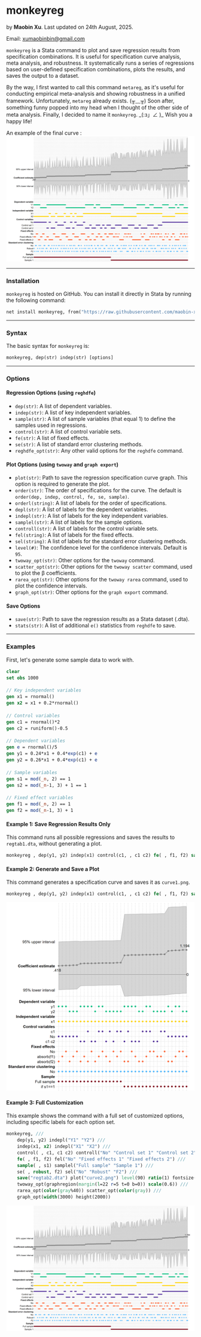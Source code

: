 # monkeyreg

by **Maobin Xu**. Last updated on 24th August, 2025.

Email: xumaobinbin@gmail.com


`monkeyreg` is a Stata command to plot and save regression results from specification combinations. It is useful for specification curve analysis, meta analysis, and robustness.
It systematically runs a series of regressions based on user-defined specification combinations, plots the results, and saves the output to a dataset. 

By the way, I first wanted to call this command `metareg`, as it's useful for conducting empirical meta-analysis and showing robustness in a unified framework. Unfortunately, `metareg` already exists. (╥﹏╥) Soon after, something funny popped into my head when I thought of the other side of meta analysis. Finally, I decided to name it `monkeyreg`. \_(:з」∠ )\_ Wish you a happy life!

An example of the final curve :
![Figure 2](fig/curve2.png)

-----

### Installation

`monkeyreg` is hosted on GitHub. You can install it directly in Stata by running the following command:

```stata
net install monkeyreg, from("https://raw.githubusercontent.com/maobin-xu/monkeyreg/main/") replace
````

-----

### Syntax

The basic syntax for `monkeyreg` is:

```stata
monkeyreg, dep(str) indep(str) [options]
```

-----

### Options

#### Regression Options (using `reghdfe`)

  * `dep(str)`: A list of dependent variables.
  * `indep(str)`: A list of key independent variables.
  * `sample(str)`: A list of sample variables (that equal 1) to define the samples used in regressions.
  * `control(str)`: A list of control variable sets.
  * `fe(str)`: A list of fixed effects.
  * `se(str)`: A list of standard error clustering methods.
  * `reghdfe_opt(str)`: Any other valid options for the `reghdfe` command.

#### Plot Options (using `twoway` and `graph export`)

  * `plot(str)`: Path to save the regression specification curve graph. This option is required to generate the plot.
  * `order(str)`: The order of specifications for the curve. The default is `order(dep, indep, control, fe, se, sample)`.
  * `orderl(string)`: A list of labels for the order of specifications.
  * `depl(str)`: A list of labels for the dependent variables.
  * `indepl(str)`: A list of labels for the key independent variables.
  * `samplel(str)`: A list of labels for the sample options.
  * `controll(str)`: A list of labels for the control variable sets.
  * `fel(string)`: A list of labels for the fixed effects.
  * `sel(string)`: A list of labels for the standard error clustering methods.
  * `level(#)`: The confidence level for the confidence intervals. Default is `95`.
  * `twoway_opt(str)`: Other options for the `twoway` command.
  * `scatter_opt(str)`: Other options for the `twoway scatter` command, used to plot the β coefficients.
  * `rarea_opt(str)`: Other options for the `twoway rarea` command, used to plot the confidence intervals.
  * `graph_opt(str)`: Other options for the `graph export` command.

#### Save Options

  * `save(str)`: Path to save the regression results as a Stata dataset (.dta).
  * `stats(str)`: A list of additional `e()` statistics from `reghdfe` to save.

-----

### Examples

First, let's generate some sample data to work with.

```stata
clear
set obs 1000

// Key independent variables
gen x1 = rnormal()
gen x2 = x1 + 0.2*rnormal()

// Control variables
gen c1 = rnormal()*2
gen c2 = runiform()-0.5 

// Dependent variables
gen e = rnormal()/5
gen y1 = 0.24*x1 + 0.4*exp(c1) + e
gen y2 = 0.26*x1 + 0.4*exp(c1) + e

// Sample variables
gen s1 = mod(_n, 2) == 1
gen s2 = mod(_n-1, 3) + 1 == 1

// Fixed effect variables
gen f1 = mod(_n, 2) == 1
gen f2 = mod(_n-1, 3) + 1
```

#### Example 1: Save Regression Results Only

This command runs all possible regressions and saves the results to `regtab1.dta`, without generating a plot.

```stata
monkeyreg , dep(y1, y2) indep(x1) control(c1, , c1 c2) fe( , f1, f2) sample( , s1) se(robust, , f2) save("regtab1")
```

#### Example 2: Generate and Save a Plot

This command generates a specification curve and saves it as `curve1.png`.

```stata
monkeyreg , dep(y1, y2) indep(x1) control(c1, , c1 c2) fe( , f1, f2) sample( , s1)  plot("curve1.png") twoway_opt(graphregion(margin(l=42 r=5 t=0 b=0))) graph_opt(width(1500) height(1500))
```

![Figure 1](fig/curve1.png)

#### Example 3: Full Customization

This example shows the command with a full set of customized options, including specific labels for each option set.

```stata
monkeyreg, ///
    dep(y1, y2) indepl("Y1" "Y2") ///
    indep(x1, x2) indepl("X1" "X2") ///
    control( , c1, c1 c2) controll("No" "Control set 1" "Control set 2") ///
    fe( , f1, f2) fel("No" "Fixed effects 1" "Fixed effects 2") ///
    sample( , s1) samplel("Full sample" "Sample 1") ///
    se( , robust, f2) sel("No" "Robust" "F2") ///
    save("regtab2.dta") plot("curve2.png") level(90) ratio(1) fontsize(small) ///
    twoway_opt(graphregion(margin(l=22 r=5 t=0 b=0)) scale(0.6)) ///
    rarea_opt(color(gray%40)) scatter_opt(color(gray)) ///
    graph_opt(width(3000) height(2000))
```

![Figure 2](fig/curve2.png)
